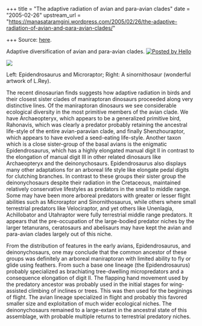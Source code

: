 +++
title = "The adaptive radiation of avian and para-avian clades"
date = "2005-02-26"
upstream_url = "https://manasataramgini.wordpress.com/2005/02/26/the-adaptive-radiation-of-avian-and-para-avian-clades/"

+++
Source: [here](https://manasataramgini.wordpress.com/2005/02/26/the-adaptive-radiation-of-avian-and-para-avian-clades/).



Adaptive diversification of avian and para-avian clades. [![Posted by Hello](https://i0.wp.com/photos1.blogger.com/pbh.gif)](http://www.hello.com/)

[![](https://i2.wp.com/photos1.blogger.com/img/133/1300/400/early_dinobirds.jpg)](http://photos1.blogger.com/img/133/1300/640/early_dinobirds.jpg)

Left: Epidendrosaurus and Microraptor; Right: A sinornithosaur
(wonderful artwork of L.Rey).

The recent dinosaurian finds suggests how adaptive radiation in birds and their closest sister clades of maniraptoran dinosaurs proceeded along very distinctive lines. Of the maniraptoran dinosaurs we see considerable ecological diversity in the most primitive members of the avian clade. We have Archaeopteryx, which appears to be a generalized primitive bird, Rahonavis, which was clearly a predator probably retaining the ancestral life-style of the entire avian-paravian clade, and finally Shenzhouraptor, which appears to have evolved a seed-eating life-style. Another taxon which is a close sister-group of the basal avians is the enigmatic Epidendrosaurus, which has a highly elongated manual digit II in contrast to the elongation of manual digit III in other related dinosaurs like Archaeopteryx and the deinonychosaurs. Epidendrosaurus also displays many other adaptations for an arboreal life style like elongate pedal digits for clutching branches. In contrast to these groups their sister group the deinonychosaurs despite their radiation in the Cretaceous, maintained relatively conservative lifestyles as predators in the small to middle range. Some may have been more arboreal predators with greater or lesser flight abilities such as Microraptor and Sinornithosaurus, while others where small terrestrial predators like Velociraptor, and yet others like Unenlagia, Achillobator and Utahraptor were fully terrestrial middle range predators. It appears that the pre-occupation of the large-bodied predator niches by the larger tetanurans, ceratosaurs and abelisaurs may have kept the avian and para-avian clades largely out of this niche.

From the distribution of features in the early avians, Epidendrosaurus, and deinonychosaurs, one may conclude that the common ancestor of these groups was definitely an arboreal maniraptoran with limited ability to fly or glide using feathers. From such a base one lineage (the Epidendrosaurus) probably specialized as brachiating tree-dwelling micropredators and a consequence elongation of digit II. The flapping hand movement used by the predatory ancestor was probably used in the initial stages for wing-assisted climbing of inclines or trees. This was then used for the beginings of flight. The avian lineage specialized in flight and probably this favored smaller size and exploitation of much wider ecological niches. The deinonychosaurs remained to a large-extant in the ancestral state of this assemblage, with probable multiple returns to terrestrial predatory niches.

